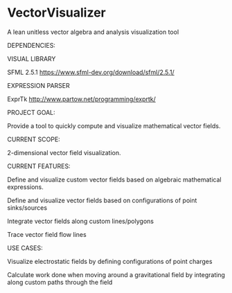 # VectorVisualizer
A lean unitless vector algebra and analysis visualization tool

DEPENDENCIES:

VISUAL LIBRARY

SFML 2.5.1
https://www.sfml-dev.org/download/sfml/2.5.1/

EXPRESSION PARSER

ExprTk
http://www.partow.net/programming/exprtk/

PROJECT GOAL:

Provide a tool to quickly compute and visualize mathematical vector fields.

CURRENT SCOPE:

2-dimensional vector field visualization.

CURRENT FEATURES:

Define and visualize custom vector fields based on algebraic mathematical expressions.

Define and visualize vector fields based on configurations of point sinks/sources

Integrate vector fields along custom lines/polygons

Trace vector field flow lines

USE CASES:

Visualize electrostatic fields by defining configurations of point charges

Calculate work done when moving around a gravitational field by integrating along custom paths through the field
